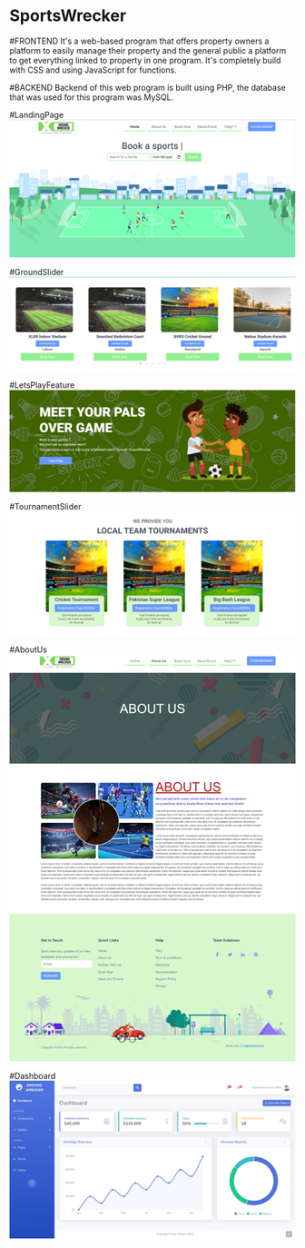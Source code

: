 # SportsWrecker

#FRONTEND
It's a web-based program that offers property owners a platform to easily manage 
their property and the general public a platform to get everything linked to property in one program. 
It's completely build with CSS and using JavaScript for functions.

#BACKEND
Backend of this web program is built using PHP, the database that was used for this program was MySQL.

#LandingPage
![Landing Page](https://raw.githubusercontent.com/syedjafri1534/SportsWrecker/main/1.PNG)

#GroundSlider
![](https://raw.githubusercontent.com/syedjafri1534/SportsWrecker/main/2.PNG)

#LetsPlayFeature
![](https://raw.githubusercontent.com/syedjafri1534/SportsWrecker/main/3.PNG)

#TournamentSlider
![](https://raw.githubusercontent.com/syedjafri1534/SportsWrecker/main/4.PNG)

#AboutUs
![](https://raw.githubusercontent.com/syedjafri1534/SportsWrecker/main/11.PNG)

#Dashboard
![](https://raw.githubusercontent.com/syedjafri1534/SportsWrecker/main/14.PNG)
